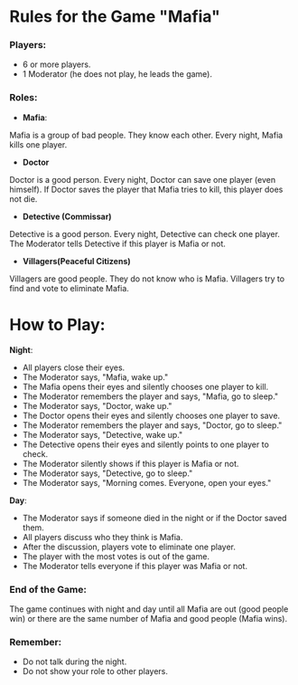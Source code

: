# Rules for the Game "Mafia"

### Players:

* 6 or more players.
* 1 Moderator (he does not play, he leads the game).

### Roles:

* **Mafia**:

Mafia is a group of bad people.
They know each other.
Every night, Mafia kills one player.

* **Doctor**

Doctor is a good person.
Every night, Doctor can save one player (even himself).
If Doctor saves the player that Mafia tries to kill, this player does not die.

* **Detective (Commissar)**

Detective is a good person.
Every night, Detective can check one player.
The Moderator tells Detective if this player is Mafia or not.

* **Villagers(Peaceful Citizens)**

Villagers are good people.
They do not know who is Mafia.
Villagers try to find and vote to eliminate Mafia.

# How to Play:

**Night**:

* All players close their eyes.
* The Moderator says, "Mafia, wake up."
* The Mafia opens their eyes and silently chooses one player to kill.
* The Moderator remembers the player and says, "Mafia, go to sleep."
* The Moderator says, "Doctor, wake up."
* The Doctor opens their eyes and silently chooses one player to save.
* The Moderator remembers the player and says, "Doctor, go to sleep."
* The Moderator says, "Detective, wake up."
* The Detective opens their eyes and silently points to one player to check.
* The Moderator silently shows if this player is Mafia or not.
* The Moderator says, "Detective, go to sleep."
* The Moderator says, "Morning comes. Everyone, open your eyes."

**Day**:

* The Moderator says if someone died in the night or if the Doctor saved them.
* All players discuss who they think is Mafia.
* After the discussion, players vote to eliminate one player.
* The player with the most votes is out of the game.
* The Moderator tells everyone if this player was Mafia or not.

### End of the Game:

The game continues with night and day until all Mafia are out (good people win) or there are the same number of Mafia and good people (Mafia wins).

### Remember:

* Do not talk during the night.
* Do not show your role to other players.